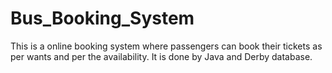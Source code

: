 # Bus_Booking_System
This is a online booking system where passengers can book their tickets as per wants and per the availability. It is done by Java and Derby database.
